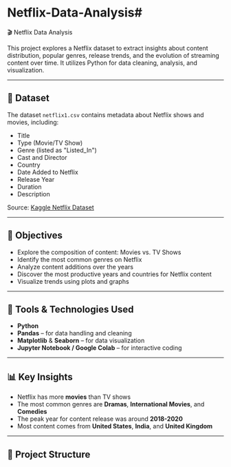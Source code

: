 # Netflix-Data-Analysis# 
🎬 Netflix Data Analysis

This project explores a Netflix dataset to extract insights about content distribution, popular genres, release trends, and the evolution of streaming content over time. It utilizes Python for data cleaning, analysis, and visualization.

---

## 📂 Dataset

The dataset `netflix1.csv` contains metadata about Netflix shows and movies, including:

- Title
- Type (Movie/TV Show)
- Genre (listed as "Listed_In")
- Cast and Director
- Country
- Date Added to Netflix
- Release Year
- Duration
- Description

Source: [Kaggle Netflix Dataset](https://www.kaggle.com/datasets/shivamb/netflix-shows)

---

## 🎯 Objectives

- Explore the composition of content: Movies vs. TV Shows
- Identify the most common genres on Netflix
- Analyze content additions over the years
- Discover the most productive years and countries for Netflix content
- Visualize trends using plots and graphs

---

## 🧰 Tools & Technologies Used

- **Python**
- **Pandas** – for data handling and cleaning
- **Matplotlib** & **Seaborn** – for data visualization
- **Jupyter Notebook / Google Colab** – for interactive coding

---

## 📊 Key Insights

- Netflix has more **movies** than TV shows
- The most common genres are **Dramas**, **International Movies**, and **Comedies**
- The peak year for content release was around **2018-2020**
- Most content comes from **United States**, **India**, and **United Kingdom**

---

## 📁 Project Structure

